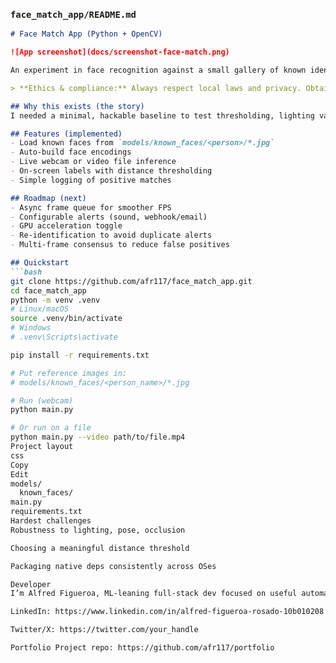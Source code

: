 ### `face_match_app/README.md`
```markdown
# Face Match App (Python + OpenCV)

![App screenshot](docs/screenshot-face-match.png)

An experiment in face recognition against a small gallery of known identities. It loads encodings from `models/known_faces/` and flags matches from a webcam or video file with simple, readable code.

> **Ethics & compliance:** Always respect local laws and privacy. Obtain consent where required, disclose usage, and design for opt-in.

## Why this exists (the story)
I needed a minimal, hackable baseline to test thresholding, lighting variations, and simple alerting without pulling in heavyweight frameworks. This repo is my clean sandbox for controlled experiments.

## Features (implemented)
- Load known faces from `models/known_faces/<person>/*.jpg`
- Auto-build face encodings
- Live webcam or video file inference
- On-screen labels with distance thresholding
- Simple logging of positive matches

## Roadmap (next)
- Async frame queue for smoother FPS
- Configurable alerts (sound, webhook/email)
- GPU acceleration toggle
- Re-identification to avoid duplicate alerts
- Multi-frame consensus to reduce false positives

## Quickstart
```bash
git clone https://github.com/afr117/face_match_app.git
cd face_match_app
python -m venv .venv
# Linux/macOS
source .venv/bin/activate
# Windows
# .venv\Scripts\activate

pip install -r requirements.txt

# Put reference images in:
# models/known_faces/<person_name>/*.jpg

# Run (webcam)
python main.py

# Or run on a file
python main.py --video path/to/file.mp4
Project layout
css
Copy
Edit
models/
  known_faces/
main.py
requirements.txt
Hardest challenges
Robustness to lighting, pose, occlusion

Choosing a meaningful distance threshold

Packaging native deps consistently across OSes

Developer
I’m Alfred Figueroa, ML-leaning full-stack dev focused on useful automation.

LinkedIn: https://www.linkedin.com/in/alfred-figueroa-rosado-10b010208

Twitter/X: https://twitter.com/your_handle

Portfolio Project repo: https://github.com/afr117/portfolio
